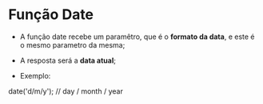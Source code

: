 # Função Date

-   A função date recebe um paramêtro, que é o **formato da data**, e este é o mesmo parametro da mesma;

-   A resposta será a **data atual**;

-   Exemplo:

date('d/m/y'); // day / month / year
